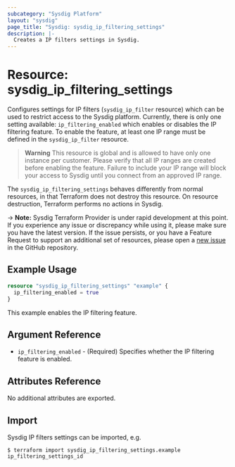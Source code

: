 ```yaml
---
subcategory: "Sysdig Platform"
layout: "sysdig"
page_title: "Sysdig: sysdig_ip_filtering_settings"
description: |-
  Creates a IP filters settings in Sysdig.
---
```


# Resource: sysdig_ip_filtering_settings

Configures settings for IP filters (`sysdig_ip_filter` resource) which can be used to restrict access to the Sysdig platform.
Currently, there is only one setting available: `ip_filtering_enabled` which enables or disables the IP filtering feature. To enable the feature, at least one IP range must be defined in the `sysdig_ip_filter` resource.

> **Warning**
> This resource is global and is allowed to have only one instance per customer.
> Please verify that all IP ranges are created before enabling the feature. Failure to include your IP range will block your access to Sysdig until you connect from an approved IP range.


The `sysdig_ip_filtering_settings` behaves differently from normal resources, in that Terraform does not destroy this resource.
On resource destruction, Terraform performs no actions in Sysdig.

-> **Note:** Sysdig Terraform Provider is under rapid development at this point. If you experience any issue or discrepancy while using it, please make sure you have the latest version. If the issue persists, or you have a Feature Request to support an additional set of resources, please open a [new issue](https://github.com/sysdiglabs/terraform-provider-sysdig/issues/new) in the GitHub repository.

## Example Usage

```terraform
resource "sysdig_ip_filtering_settings" "example" {
  ip_filtering_enabled = true
}

```
This example enables the IP filtering feature.

## Argument Reference

* `ip_filtering_enabled` - (Required) Specifies whether the IP filtering feature is enabled.

## Attributes Reference

No additional attributes are exported.

## Import

Sysdig IP filters settings can be imported, e.g.

```
$ terraform import sysdig_ip_filtering_settings.example ip_filtering_settings_id
```
